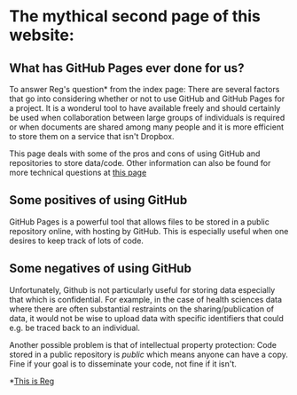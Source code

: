 # The mythical second page of this website:
## What has GitHub Pages ever done for us?

To answer Reg's question* from the index page: There are several factors that go into considering whether or not to use GitHub and GitHub Pages for a project. It is a wonderul tool to have available freely and should certainly be used when collaboration between large groups of individuals is required or when documents are shared among many people and it is more efficient to store them on a service that isn't Dropbox.

This page deals with some of the pros and cons of using GitHub and repositories to store data/code. Other information can also be found for more technical questions at [this page](/Page3.md)

## Some positives of using GitHub
GitHub Pages is a powerful tool that allows files to be stored in a public repository online, with hosting by GitHub. This is especially useful when one desires to keep track of lots of code.

## Some negatives of using GitHub
Unfortunately, Github is not particularly useful for storing data especially that which is confidential. For example, in the case of health sciences data where there are often substantial restraints on the sharing/publication of data, it would not be wise to upload data with specific identifiers that could e.g. be traced back to an individual. 

Another possible problem is that of intellectual property protection: Code stored in a public repository is _public_ which means anyone can have a copy. Fine if your goal is to disseminate your code, not fine if it isn't.

*[This is Reg](https://www.google.ca/search?q=reg+life+of+brian&client=firefox-b-ab&dcr=0&source=lnms&tbm=isch&sa=X&ved=0ahUKEwjMg_2jnJLZAhUr6YMKHRElD4kQ_AUICigB&biw=1408&bih=671)
